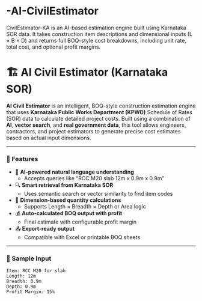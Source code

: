 # -AI-CivilEstimator
CivilEstimator-KA is an AI-based estimation engine built using Karnataka SOR data. It takes construction item descriptions and dimensional inputs (L × B × D) and returns full BOQ-style cost breakdowns, including unit rate, total cost, and optional profit margins.
# 🏗️ AI Civil Estimator (Karnataka SOR)

**AI Civil Estimator** is an intelligent, BOQ-style construction estimation engine that uses **Karnataka Public Works Department (KPWD)** Schedule of Rates (SOR) data to calculate detailed project costs. Built using a combination of **AI**, **vector search**, and **real government data**, this tool allows engineers, contractors, and project estimators to generate precise cost estimates based on actual input dimensions.

---

### 🎯 Features

- 🧠 **AI-powered natural language understanding**
  - Accepts queries like “RCC M20 slab 12m x 0.9m x 0.9m”
- 🔍 **Smart retrieval from Karnataka SOR**
  - Uses semantic search or vector similarity to find item codes
- 🧮 **Dimension-based quantity calculations**
  - Supports Length × Breadth × Depth or Area logic
- 💰 **Auto-calculated BOQ output with profit**
  - Final estimate with configurable profit margin
- 📤 **Export-ready output**
  - Compatible with Excel or printable BOQ sheets

---

### 🧪 Sample Input

```plaintext
Item: RCC M20 for slab
Length: 12m
Breadth: 0.9m
Depth: 0.9m
Profit Margin: 15%
